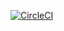 [![CircleCI](https://circleci.com/bb/minebreaker_tf/ratpack-acsrf.svg?style=svg)](https://circleci.com/bb/minebreaker_tf/ratpack-acsrf)
